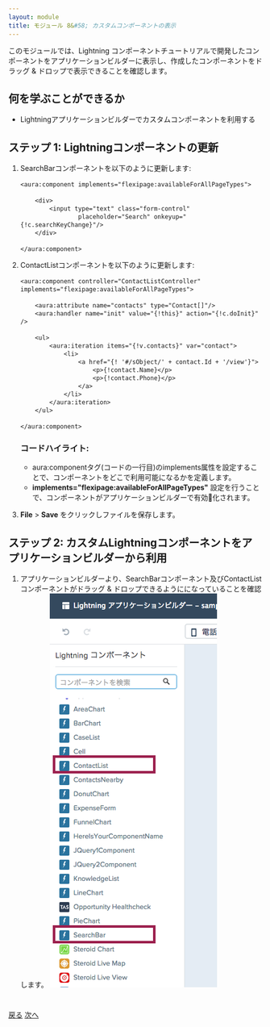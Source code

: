 ```yaml
---
layout: module
title: モジュール 8&#58; カスタムコンポーネントの表示
---
```


このモジュールでは、Lightning コンポーネントチュートリアルで開発したコンポーネントをアプリケーションビルダーに表示し、作成したコンポーネントをドラッグ & ドロップで表示できることを確認します。

## 何を学ぶことができるか

- Lightningアプリケーションビルダーでカスタムコンポーネントを利用する

## ステップ 1: Lightningコンポーネントの更新


1. SearchBarコンポーネントを以下のように更新します:

    ```
    <aura:component implements="flexipage:availableForAllPageTypes">

        <div>
            <input type="text" class="form-control"
                    placeholder="Search" onkeyup="{!c.searchKeyChange}"/>
        </div>

    </aura:component>
    ```

1. ContactListコンポーネントを以下のように更新します:

    ```
    <aura:component controller="ContactListController" implements="flexipage:availableForAllPageTypes">

        <aura:attribute name="contacts" type="Contact[]"/>
        <aura:handler name="init" value="{!this}" action="{!c.doInit}" />

        <ul>
            <aura:iteration items="{!v.contacts}" var="contact">
                <li>
                    <a href="{! '#/sObject/' + contact.Id + '/view'}">
                        <p>{!contact.Name}</p>
                        <p>{!contact.Phone}</p>
                    </a>
                </li>
            </aura:iteration>
        </ul>

    </aura:component>
    ```

    ### コードハイライト:
    - aura:componentタグ(コードの一行目)のimplements属性を設定することで、コンポーネントをどこで利用可能になるかを定義します。
    - **implements="flexipage:availableForAllPageTypes"** 設定を行うことで、コンポーネントがアプリケーションビルダーで有効化されます。

1.  **File** > **Save** をクリックしファイルを保存します。

## ステップ 2: カスタムLightningコンポーネントをアプリケーションビルダーから利用

1.  アプリケーションビルダーより、SearchBarコンポーネント及びContactListコンポーネントがドラッグ & ドロップできるようにになっていることを確認します。
 ![Lightning App Builder with Custom Component](images/custom-drug-component.png)

<div class="row" style="margin-top:40px;">
<div class="col-sm-12">
<a href="create-contactdetails-component.html" class="btn btn-default"><i class="glyphicon glyphicon-chevron-left"></i> 戻る</a>
<a href="custom-component-design.html" class="btn btn-default pull-right">次へ <i class="glyphicon glyphicon-chevron-right"></i></a>
</div>
</div>
